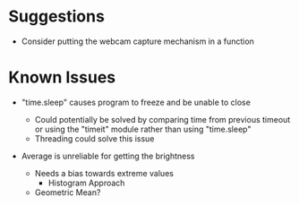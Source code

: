 
# Suggestions
* Consider putting the webcam capture mechanism in a function
# Known Issues
* "time.sleep" causes program to freeze and be unable to close
  * Could potentially be solved by comparing time from previous timeout or using the "timeit" module rather than using "time.sleep"
  * Threading could solve this issue

* Average is unreliable for getting the brightness
  * Needs a bias towards extreme values
    * Histogram Approach
  * Geometric Mean?